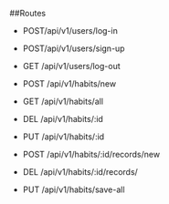 ##Routes
- POST/api/v1/users/log-in
- POST/api/v1/users/sign-up
- GET /api/v1/users/log-out

- POST /api/v1/habits/new
- GET /api/v1/habits/all
- DEL /api/v1/habits/:id
- PUT /api/v1/habits/:id
- POST /api/v1/habits/:id/records/new 
- DEL /api/v1/habits/:id/records/
- PUT /api/v1/habits/save-all


